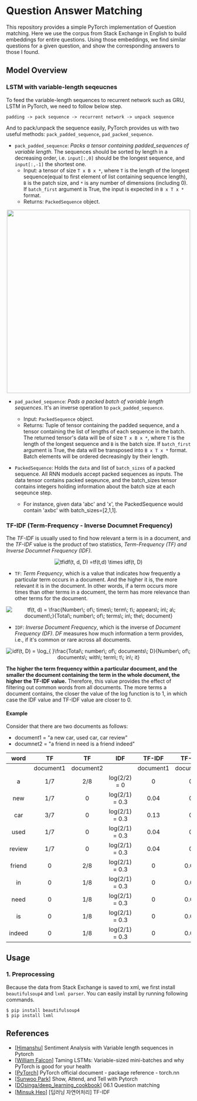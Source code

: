 # Question Answer Matching
This repository provides a simple PyTorch implementation of Question matching. Here we use the corpus from Stack Exchange in English to build embeddings for entire questions. Using those embeddings, we find similar questions for a given question, and show the corresponding answers to those I found.

## Model Overview

### LSTM with variable-length seqeucnes
To feed the variable-length sequences to recurrent network such as GRU, LSTM in PyTorch, we need to follow below step. 

`padding -> pack sequence -> recurrent network -> unpack sequence`

And to pack/unpack the sequence easily, PyTorch provides us with two useful methods: `pack_padded_sequence`, `pad_packed_sequence`.

- `pack_padded_sequence`: *Packs a tensor containing padded_sequences of variable length*. The sequences should be sorted by length in a decreasing order, i.e. `input[:,0]` should be the longest sequence, and `input[:,-1]` the shortest one.
  - Input: a tensor of size `T x B x *`, where `T` is the length of the longest sequence(equal to first element of list containing sequence length), `B` is the patch size, and `*` is any number of dimensions (including 0). If `batch_first` argument is True, the input is expected in `B x T x *` format.
  - Returns: `PackedSequence` object.

[<p align="center"><img width= 500 src="https://cdn-images-1.medium.com/max/800/1*XmYVloKMe17nwf747z_CPQ.jpeg"></p>](https://medium.com/@sunwoopark/show-attend-and-tell-with-pytorch-e45b1600a749)

- `pad_packed_sequence`: *Pads a packed batch of variable length sequences*. It's an inverse operation to `pack_padded_sequence`. 
  - Input: `PackedSequence` object.
  - Returns: Tuple of tensor containing the padded sequence, and a tensor containing the list of lengths of each sequence in the batch. The returned tensor's data will be of size `T x B x *`, where `T` is the length of the longest sequence and `B` is the batch size. If `batch_first` argument is True, the data will be transposed into `B x T x *` format. Batch elements will be ordered decreasingly by their length.


- `PackedSequence`: Holds the `data` and list of `batch_sizes` of a packed sequence. All RNN moduels accept packed sequences as inputs. The data tensor contains packed seqeunce, and the batch_sizes tensor contains integers holding information about the batch size at each seqeunce step.
  - For instance, given data 'abc' and 'x', the PackedSequence would contain 'axbc' with batch_sizes=[2,1,1].

### TF-IDF (Term-Frequency - Inverse Documnet Frequency)
The _TF-IDF_ is usually used to find how relevant a term is in a document, and the _TF-IDF_ value is the product of two statistics, _Term-Frequency (TF) and Inverse Documnet Frequency (IDF)._ 
<p align="center">
<img src="https://latex.codecogs.com/gif.latex?tfidf(t,&space;d,&space;D)&space;=tf(t,d)&space;\times&space;idf(t,&space;D)" title="tfidf(t, d, D) =tf(t,d) \times idf(t, D)" />
</p>

- `TF`: _Term Frequency_, which is a value that indicates how frequently a particular term occurs in a document. And the higher it is, the more relevant it is in the document. In other words, if a term occurs more times than other terms in a document, the term has more relevance than other terms for the document.
<p align="center">
<img src="https://latex.codecogs.com/gif.latex?tf(t,&space;d)&space;=&space;\frac{Number\;&space;of\;&space;times\;&space;term\;&space;t\;&space;appears\;&space;in\;&space;a\;&space;document\;}{Total\;&space;number\;&space;of\;&space;terms\;&space;in\;&space;the\;&space;document}" title="tf(t, d) = \frac{Number\; of\; times\; term\; t\; appears\; in\; a\; document\;}{Total\; number\; of\; terms\; in\; the\; document}" />
</p>

- `IDF`: _Inverse Document Frequency_, which is the inverse of _Document Frequency (DF)_. _DF_ measures how much information a term provides, i.e., if it's common or rare across all documents. 
<p align="center">
<img src="https://latex.codecogs.com/gif.latex?idf(t,&space;D)&space;=&space;\log_{&space;}\frac{Total\;&space;number\;&space;of\;&space;documents\;&space;D}{Number\;&space;of\;&space;documents\;&space;with\;&space;term\;&space;t\;&space;in\;&space;it}" title="idf(t, D) = \log_{ }\frac{Total\; number\; of\; documents\; D}{Number\; of\; documents\; with\; term\; t\; in\; it}" />
</p>

**The higher the term frequency within a particular document, and the smaller the document containing the term in the whole document, the higher the TF-IDF value.** Therefore, this value provides the effect of filtering out common words from all documents. The more terms a document contains, the closer the value of the log function is to 1, in which case the IDF value and TF-IDF value are closer to 0.

#### Example
Consider that there are two documents as follows:
- document1 = "a new car, used car, car review"
- documnet2 = "a friend in need is a friend indeed"

|word|TF|TF|IDF|TF-IDF|TF-IDF|
|:-:|:-:|:-:|:-:|:-:|:-:|
||document1|document2||document1|document2|
|a|1/7|2/8|log(2/2) = 0|0|0|
|new|1/7|0|log(2/1) = 0.3|0.04|0|
|car|3/7|0|log(2/1) = 0.3|0.13|0|
|used|1/7|0|log(2/1) = 0.3|0.04|0|
|review|1/7|0|log(2/1) = 0.3|0.04|0|
|friend|0|2/8|log(2/1) = 0.3|0|0.08|
|in|0|1/8|log(2/1) = 0.3|0|0.04|
|need|0|1/8|log(2/1) = 0.3|0|0.04|
|is|0|1/8|log(2/1) = 0.3|0|0.04|
|indeed|0|1/8|log(2/1) = 0.3|0|0.04|

## Usage

### 1. Preprocessing

Because the data from Stack Exchange is saved to xml, we first install `beautifulsoup4` and `lxml parser`. You can easily install by running following commands.
```
$ pip install beautifulsoup4
$ pip install lxml
```

## References
- [[Himanshu](https://medium.com/@sonicboom8/sentiment-analysis-with-variable-length-sequences-in-pytorch-6241635ae130)] Sentiment Analysis with Variable length sequences in Pytorch
- [[William Falcon](https://towardsdatascience.com/taming-lstms-variable-sized-mini-batches-and-why-pytorch-is-good-for-your-health-61d35642972e)] Taming LSTMs: Variable-sized mini-batches and why PyTorch is good for your health
- [[PyTorch](https://pytorch.org/docs/stable/nn.html#torch.nn.utils.rnn.pack_padded_sequence)] PyTorch official document - package reference - torch.nn
- [[Sunwoo Park](https://medium.com/@sunwoopark/show-attend-and-tell-with-pytorch-e45b1600a749)] Show, Attend, and Tell with Pytorch
- [[DOsinga/deep_learning_cookbook](https://github.com/DOsinga/deep_learning_cookbook/blob/master/06.1%20Question%20matching.ipynb)] 06.1 Question matching
- [[Minsuk Heo](https://www.youtube.com/watch?v=meEchvkdB1U)] [딥러닝 자연어처리] TF-IDF

